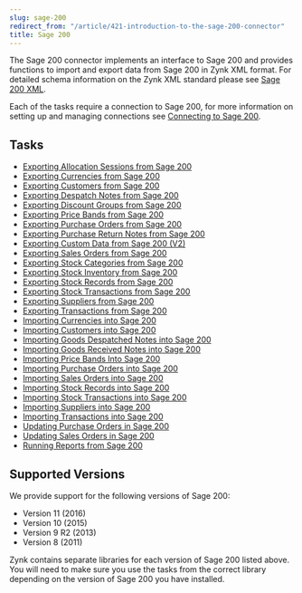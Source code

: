 ```yaml
---
slug: sage-200
redirect_from: "/article/421-introduction-to-the-sage-200-connector"
title: Sage 200
---
```

The Sage 200 connector implements an interface to Sage 200 and provides functions to import and export data from Sage 200 in Zynk XML format. For detailed schema information on the Zynk XML standard please see [Sage 200 XML](sage-200-xml).

Each of the tasks require a connection to Sage 200, for more information on setting up and managing connections see [Connecting to Sage 200](connecting-to-sage-200).

## Tasks

 * [Exporting Allocation Sessions from Sage 200](exporting-allocation-sessions-from-sage-200) 
 * [Exporting Currencies from Sage 200](exporting-currencies-from-sage-200)
 * [Exporting Customers from Sage 200](exporting-customers-from-sage-200)
 * [Exporting Despatch Notes from Sage 200](exporting-despatch-notes-from-sage-200)
 * [Exporting Discount Groups from Sage 200](exporting-discount-groups-from-sage-200)
 * [Exporting Price Bands from Sage 200](exporting-price-bands-from-sage-200)
 * [Exporting Purchase Orders from Sage 200](exporting-purchase-orders-from-sage-200)
 * [Exporting Purchase Return Notes from Sage 200](exporting-purchase-return-notes-from-sage-200)
 * [Exporting Custom Data from Sage 200 (V2)](exporting-custom-data-from-sage-200-v2)
 * [Exporting Sales Orders from Sage 200](exporting-sales-orders-from-sage-200)
 * [Exporting Stock Categories from Sage 200](exporting-stock-categories-from-sage-200)
 * [Exporting Stock Inventory from Sage 200](exporting-stock-inventory-from-sage-200)
 * [Exporting Stock Records from Sage 200](exporting-stock-records-from-sage-200)
 * [Exporting Stock Transactions from Sage 200](exporting-stock-transactions-from-sage-200)
 * [Exporting Suppliers from Sage 200](exporting-suppliers-from-sage-200)
 * [Exporting Transactions from Sage 200](exporting-transactions-from-sage-200)
 * [Importing Currencies into Sage 200](importing-currencies-into-sage-200)
 * [Importing Customers into Sage 200](importing-customers-into-sage-200)
 * [Importing Goods Despatched Notes into Sage 200](importing-goods-despatched-notes-into-sage-200)
 * [Importing Goods Received Notes into Sage 200](importing-goods-received-notes-into-sage-200)
 * [Importing Price Bands Into Sage 200](importing-price-bands-into-sage-200)
 * [Importing Purchase Orders into Sage 200](importing-purchase-orders-into-sage-200)
 * [Importing Sales Orders into Sage 200](importing-sales-orders-into-sage-200)
 * [Importing Stock Records into Sage 200](importing-stock-records-into-sage-200)
 * [Importing Stock Transactions into Sage 200](importing-stock-transactions-into-sage-200)
 * [Importing Suppliers into Sage 200](importing-suppliers-into-sage-200)
 * [Importing Transactions into Sage 200](importing-transactions-into-sage-200)
 * [Updating Purchase Orders in Sage 200](updating-purchase-orders-in-sage-200)
 * [Updating Sales Orders in Sage 200](updating-sales-orders-in-sage-200)
 * [Running Reports from Sage 200](running-reports-from-sage-200)

## Supported Versions
We provide support for the following versions of Sage 200:

 * Version 11 (2016)
 * Version 10 (2015)
 * Version 9 R2 (2013)
 * Version 8 (2011)

Zynk contains separate libraries for each version of Sage 200 listed above. You will need to make sure you use the tasks from the correct library depending on the version of Sage 200 you have installed.
